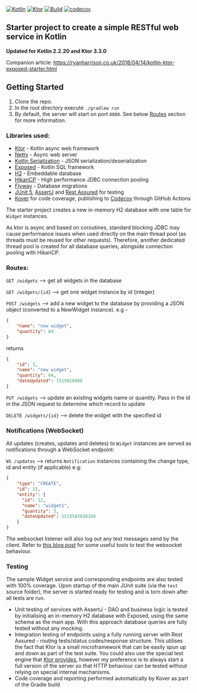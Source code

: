 [![Kotlin](https://img.shields.io/badge/kotlin-2.2.20-blue.svg?logo=kotlin)](http://kotlinlang.org)
[![Ktor](https://img.shields.io/badge/ktor-3.3.0-blue.svg)](https://github.com/ktorio/ktor)
[![Build](https://github.com/raharrison/kotlin-ktor-exposed-starter/workflows/Build/badge.svg)](https://github.com/raharrison/kotlin-ktor-exposed-starter/actions/workflows/build.yml)
[![codecov](https://codecov.io/gh/raharrison/kotlin-ktor-exposed-starter/branch/master/graph/badge.svg?token=v2k9oObm0C)](https://codecov.io/gh/raharrison/kotlin-ktor-exposed-starter)

## Starter project to create a simple RESTful web service in Kotlin

**Updated for Kotlin 2.2.20 and Ktor 3.3.0**

Companion article: <https://ryanharrison.co.uk/2018/04/14/kotlin-ktor-exposed-starter.html>

## Getting Started

1. Clone the repo.
2. In the root directory execute `./gradlew run`
3. By default, the server will start on port `8080`. See below [Routes](#routes) section for more information.

### Libraries used:

 - [Ktor](https://github.com/ktorio/ktor) - Kotlin async web framework
 - [Netty](https://github.com/netty/netty) - Async web server
 - [Kotlin Serialization](https://github.com/Kotlin/kotlinx.serialization) - JSON serialization/deserialization
 - [Exposed](https://github.com/JetBrains/Exposed) - Kotlin SQL framework
 - [H2](https://github.com/h2database/h2database) - Embeddable database
 - [HikariCP](https://github.com/brettwooldridge/HikariCP) - High performance JDBC connection pooling
 - [Flyway](https://flywaydb.org/) - Database migrations
 - [JUnit 5](https://junit.org/junit5/), [AssertJ](http://joel-costigliola.github.io/assertj/)
   and [Rest Assured](http://rest-assured.io/) for testing
 - [Kover](https://github.com/Kotlin/kotlinx-kover) for code coverage, publishing
   to [Codecov](https://about.codecov.io/) through GitHub Actions
 
The starter project creates a new in-memory H2 database with one table for `Widget` instances.

As ktor is async and based on coroutines, standard blocking JDBC may cause performance issues when used
directly on the main thread pool (as threads must be reused for other requests). Therefore, another dedicated thread
pool is created for all database queries, alongside connection pooling with HikariCP. 

### Routes:

`GET /widgets` --> get all widgets in the database

`GET /widgets/{id}` --> get one widget instance by id (integer)

`POST /widgets` --> add a new widget to the database by providing a JSON object (converted to a NewWidget instance). e.g - 

```json
{
    "name": "new widget",
    "quantity": 64
}
```

returns

```json
{
    "id": 3,
    "name": "new widget",
    "quantity": 64,
    "dateUpdated": 1519926898
}
```  
    
`PUT /widgets` --> update an existing widgets name or quantity. Pass in the id in the JSON request to determine which record to update

`DELETE /widgets/{id}` --> delete the widget with the specified id

### Notifications (WebSocket)

All updates (creates, updates and deletes) to `Widget` instances are served as notifications through a WebSocket endpoint:

`WS /updates` --> returns `Notification` instances containing the change type, id and entity (if applicable) e.g:

```json
{ 
    "type": "CREATE", 
    "id": 12, 
    "entity": { 
      "id": 12, 
      "name": "widget1", 
      "quantity": 5, 
      "dateUpdated": 1533583858169 
    }
}
```

The websocket listener will also log out any text messages send by the client. Refer to [this blog post](https://ryanharrison.co.uk/2018/08/19/testing-websockets.html) for some useful tools to test the websocket behaviour.

### Testing

The sample Widget service and corresponding endpoints are also tested with 100% coverage. Upon startup of the main JUnit suite (via the `test` source folder), the server is started ready for testing and is torn down after all tests are run.

- Unit testing of services with AssertJ - DAO and business logic is tested by initialising an in-memory H2 database with
  Exposed, using the same schema as the main app. With this approach database queries are fully tested without any
  mocking.
- Integration testing of endpoints using a fully running server with Rest Assured - routing tests/status codes/response
  structure. This utilises the fact that Ktor is a small microframework that can be easily spun up and down as part of
  the test suite. You could also use the special test engine that [Ktor provides](https://ktor.io/docs/testing.html),
  however my preference is to always start a full version of the server so that HTTP behaviour can be tested without
  relying on special internal mechanisms.
- Code coverage and reporting performed automatically by Kover as part of the Gradle build
